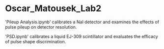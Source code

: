 # Oscar_Matousek_Lab2

'Pileup Analysis.ipynb' calibrates a NaI detector and examines the effects of pulse pileup on detector resolution.

'PSD.ipynb' calibrates a liquid EJ-309 scintillator and evaluates the efficacy of pulse shape discrimination.
